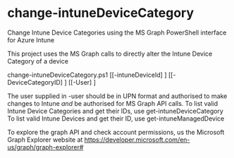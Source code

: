 # change-intuneDeviceCategory
Change Intune Device Categories using the MS Graph PowerShell interface for Azure Intune

This project uses the MS Graph calls to directly alter the Intune Device Category of a device

change-intuneDeviceCategory.ps1 [[-intuneDeviceId] <string>] [[-DeviceCategoryID] <string>] [[-User] <string>]

The user supplied in -user should be in UPN format and authorised to make changes to Intune _and_ be authorised for MS Graph API calls.
To list valid Intune Device Categories and get their IDs, use get-intuneDeviceCategory
To list valid Intune Devices and get their ID, use get-intuneManagedDevice

To explore the graph API and check account permissions, us the Microsoft Graph Explorer website at https://developer.microsoft.com/en-us/graph/graph-explorer#
